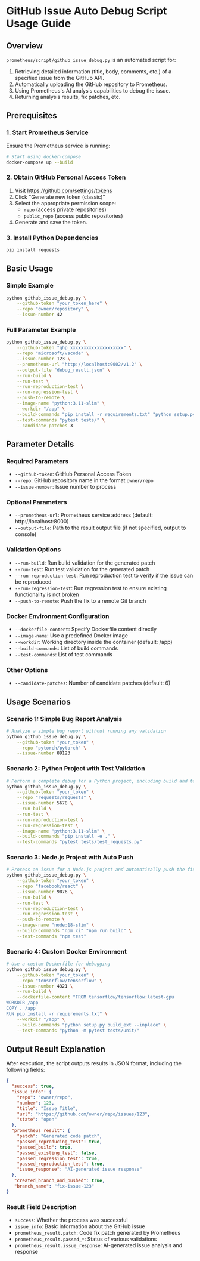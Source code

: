 # GitHub Issue Auto Debug Script Usage Guide

## Overview

`prometheus/script/github_issue_debug.py` is an automated script for:
1. Retrieving detailed information (title, body, comments, etc.) of a specified issue from the GitHub API.
2. Automatically uploading the GitHub repository to Prometheus.
3. Using Prometheus's AI analysis capabilities to debug the issue.
4. Returning analysis results, fix patches, etc.

## Prerequisites

### 1. Start Prometheus Service
Ensure the Prometheus service is running:
```bash
# Start using docker-compose
docker-compose up --build
```

### 2. Obtain GitHub Personal Access Token
1. Visit https://github.com/settings/tokens
2. Click "Generate new token (classic)"
3. Select the appropriate permission scope:
   - `repo` (access private repositories)
   - `public_repo` (access public repositories)
4. Generate and save the token.

### 3. Install Python Dependencies
```bash
pip install requests
```

## Basic Usage

### Simple Example
```bash
python github_issue_debug.py \
    --github-token "your_token_here" \
    --repo "owner/repository" \
    --issue-number 42
```

### Full Parameter Example
```bash
python github_issue_debug.py \
    --github-token "ghp_xxxxxxxxxxxxxxxxxxxx" \
    --repo "microsoft/vscode" \
    --issue-number 123 \
    --prometheus-url "http://localhost:9002/v1.2" \
    --output-file "debug_result.json" \
    --run-build \
    --run-test \
    --run-reproduction-test \
    --run-regression-test \
    --push-to-remote \
    --image-name "python:3.11-slim" \
    --workdir "/app" \
    --build-commands "pip install -r requirements.txt" "python setup.py build" \
    --test-commands "pytest tests/" \
    --candidate-patches 3
```

## Parameter Details

### Required Parameters
- `--github-token`: GitHub Personal Access Token
- `--repo`: GitHub repository name in the format `owner/repo`
- `--issue-number`: Issue number to process

### Optional Parameters
- `--prometheus-url`: Prometheus service address (default: http://localhost:8000)
- `--output-file`: Path to the result output file (if not specified, output to console)

### Validation Options
- `--run-build`: Run build validation for the generated patch
- `--run-test`: Run test validation for the generated patch
- `--run-reproduction-test`: Run reproduction test to verify if the issue can be reproduced
- `--run-regression-test`: Run regression test to ensure existing functionality is not broken
- `--push-to-remote`: Push the fix to a remote Git branch

### Docker Environment Configuration
- `--dockerfile-content`: Specify Dockerfile content directly
- `--image-name`: Use a predefined Docker image
- `--workdir`: Working directory inside the container (default: /app)
- `--build-commands`: List of build commands
- `--test-commands`: List of test commands

### Other Options
- `--candidate-patches`: Number of candidate patches (default: 6)

## Usage Scenarios

### Scenario 1: Simple Bug Report Analysis
```bash
# Analyze a simple bug report without running any validation
python github_issue_debug.py \
    --github-token "your_token" \
    --repo "pytorch/pytorch" \
    --issue-number 89123
```

### Scenario 2: Python Project with Test Validation
```bash
# Perform a complete debug for a Python project, including build and test validation
python github_issue_debug.py \
    --github-token "your_token" \
    --repo "requests/requests" \
    --issue-number 5678 \
    --run-build \
    --run-test \
    --run-reproduction-test \
    --run-regression-test \
    --image-name "python:3.11-slim" \
    --build-commands "pip install -e ." \
    --test-commands "pytest tests/test_requests.py"
```

### Scenario 3: Node.js Project with Auto Push
```bash
# Process an issue for a Node.js project and automatically push the fix to a remote branch
python github_issue_debug.py \
    --github-token "your_token" \
    --repo "facebook/react" \
    --issue-number 9876 \
    --run-build \
    --run-test \
    --run-reproduction-test \
    --run-regression-test \
    --push-to-remote \
    --image-name "node:18-slim" \
    --build-commands "npm ci" "npm run build" \
    --test-commands "npm test"
```

### Scenario 4: Custom Docker Environment
```bash
# Use a custom Dockerfile for debugging
python github_issue_debug.py \
    --github-token "your_token" \
    --repo "tensorflow/tensorflow" \
    --issue-number 4321 \
    --run-build \
    --dockerfile-content "FROM tensorflow/tensorflow:latest-gpu
WORKDIR /app
COPY . /app
RUN pip install -r requirements.txt" \
    --workdir "/app" \
    --build-commands "python setup.py build_ext --inplace" \
    --test-commands "python -m pytest tests/unit/"
```

## Output Result Explanation

After execution, the script outputs results in JSON format, including the following fields:

```json
{
  "success": true,
  "issue_info": {
    "repo": "owner/repo",
    "number": 123,
    "title": "Issue Title",
    "url": "https://github.com/owner/repo/issues/123",
    "state": "open"
  },
  "prometheus_result": {
    "patch": "Generated code patch",
    "passed_reproducing_test": true,
    "passed_build": true,
    "passed_existing_test": false,
    "passed_regression_test": true, 
    "passed_reproduction_test": true,
    "issue_response": "AI-generated issue response"
  },
   "created_branch_and_pushed": true,
   "branch_name": "fix-issue-123"
}
```

### Result Field Description
- `success`: Whether the process was successful
- `issue_info`: Basic information about the GitHub issue
- `prometheus_result.patch`: Code fix patch generated by Prometheus
- `prometheus_result.passed_*`: Status of various validations
- `prometheus_result.issue_response`: AI-generated issue analysis and response
